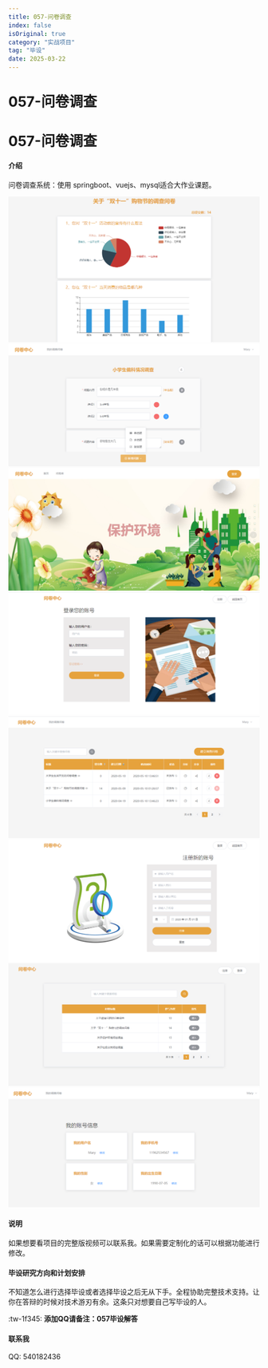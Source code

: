 ```yaml
---
title: 057-问卷调查
index: false
isOriginal: true
category: "实战项目"
tag: "毕设"
date: 2025-03-22
---
```

# 057-问卷调查
# 057-问卷调查

#### 介绍
问卷调查系统：使用 springboot、vuejs、mysql适合大作业课题。

![输入图片说明](./057-01.png)
![输入图片说明](./057-02.png)
![输入图片说明](./057-03.png)
![输入图片说明](./057-04.png)
![输入图片说明](./057-05.png)
![输入图片说明](./057-06.png)
![输入图片说明](./057-07.png)
![输入图片说明](./057-08.png)

#### 说明
如果想要看项目的完整版视频可以联系我。如果需要定制化的话可以根据功能进行修改。

#### 毕设研究方向和计划安排
不知道怎么进行选择毕设或者选择毕设之后无从下手。全程协助完整技术支持。让你在答辩的时候对技术游刃有余。这条只对想要自己写毕设的人。

:tw-1f345: **添加QQ请备注：057毕设解答**

#### 联系我
QQ: 540182436
